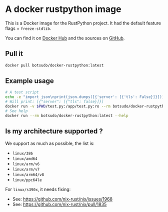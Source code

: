 # A docker rustpython image

This is a Docker image for the RustPython project.
It had the default feature flags + `freeze-stdlib`.

You can find it on [Docker Hub](https://hub.docker.com/r/botsudo/docker-rustpython) and the sources on [GitHub](https://github.com/sudo-bot/docker-rustpython).

## Pull it

```sh
docker pull botsudo/docker-rustpython:latest
```

## Example usage

```sh
# A test script
echo -e "import json\nprint(json.dumps([{'server': [{'tls': False}]}]))" > test.py
# Will print: [{"server": [{"tls": false}]}]
docker run -v $PWD/test.py:/app/test.py:ro --rm botsudo/docker-rustpython:latest /app/test.py
# See help
docker run --rm botsudo/docker-rustpython:latest --help
```

## Is my architecture supported ?

We support as much as possible, the list is:

- `linux/386`
- `linux/amd64`
- `linux/arm/v6`
- `linux/arm/v7`
- `linux/arm64/v8`
- `linux/ppc64le`

For `linux/s390x`, it needs fixing:
- See: https://github.com/nix-rust/nix/issues/1968
- See: https://github.com/nix-rust/nix/pull/1835
